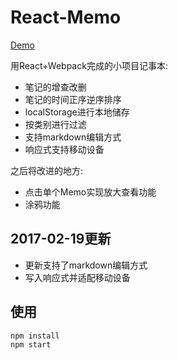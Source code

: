 # React-Memo
[Demo](https://tsukinowaguma.github.io/React-Memo/)

  用React+Webpack完成的小项目记事本:
  - 笔记的增查改删
  - 笔记的时间正序逆序排序
  - localStorage进行本地储存
  - 按类别进行过滤
  - 支持markdown编辑方式
  - 响应式支持移动设备
 
之后将改进的地方:
 - 点击单个Memo实现放大查看功能
 - 涂鸦功能
 
 
## 2017-02-19更新  
 - 更新支持了markdown编辑方式
 - 写入响应式并适配移动设备
 
##  使用
 ``` bash
 npm install
 npm start
 ``` 
